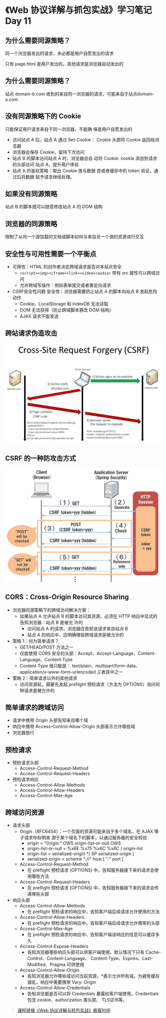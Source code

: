 # 《Web 协议详解与抓包实战》学习笔记 Day 11

## 为什么需要同源策略？

同一个浏览器发出的请求，未必都是用户自愿发出的请求

只有 page.html 是用户发出的，其他请求是浏览器自动发出的

## 为什么需要同源策略？ 

站点 domain-b.com 收到的来自同一浏览器的请求，可能来自于站点domain-a.com

## 没有同源策略下的 Cookie 

只能保证用户请求来自于同一浏览器，不能确 保是用户自愿发出的

  - 访问站点 A 后，站点 A 通过 Set-Cookie： Cookie 头部将 Cookie 返回给浏览器
  - 浏览器会保存 Cookie，留待下次访问
  - 站点 B 的脚本访问站点 A 时，浏览器会自 动将 Cookie: cookie 添加到请求的头部访问 站点 A，提升用户体验
  -  站点 A 的鉴权策略：取出 Cookie 值与数据 库或者缓存中的 token 验证，通过后将数据 赋予请求继续处理。

## 如果没有同源策略

站点 B 的脚本就可以随意修改站点 A 的 DOM 结构

## 浏览器的同源策略

限制了从同一个源加载的文档或脚本如何与来自另一个源的资源进行交互

## 安全性与可用性需要一个平衡点

* 可用性：HTML 的创作者决定跨域请求是否对本站点安全
  - `<script><img><iframe><link><video><audio>` 带有 src 属性可以跨域访问
  - 允许跨域写操作：例如表单提交或者重定向请求
* CSRF安全性问题 安全性：浏览器需要防止站点 A 的脚本向站点 B 发起危险动作
  - Cookie、LocalStorage 和 IndexDB 无法读取
  - DOM 无法获得（防止跨域脚本篡改 DOM 结构）
  - AJAX 请求不能发送

## 跨站请求伪造攻击
![image.png](img/day11/01.png)

## CSRF 的一种防攻击方式
![image.png](img/day11/02.png)

## CORS：Cross-Origin Resource Sharing

* 浏览器同源策略下的跨域访问解决方案：
  - 如果站点 A 允许站点 B 的脚本访问其资源，必须在 HTTP 响应中显式的告知浏览器：站点 B 是被允 许的
    - 访问站点 A 的请求，浏览器应告知该请求来自站点 B
    - 站点 A 的响应中，应明确哪些跨域请求是被允许的
* 策略 1：何为简单请求？
  - GET/HEAD/POST 方法之一
  - 仅能使用 CORS 安全的头部：Accept、Accept-Language、Content-Language、Content-Type
  - Content-Type 值只能是： text/plain、multipart/form-data、application/x-www-form-urlencoded 三者其中之一
* 策略 2：简单请求以外的其他请求
  - 访问资源前，需要先发起 prefilght 预检请求（方法为 OPTIONS）询问何种请求是被允许的

## 简单请求的跨域访问

* 请求中携带 Origin 头部告知来自哪个域
* 响应中携带 Access-Control-Allow-Origin 头部表示允许哪些域
* 浏览器放行

## 预检请求

* 预检请求头部
  - Access-Control-Request-Method
  - Access-Control-Request-Headers
* 预检请求响应
  - Access-Control-Allow-Methods
  - Access-Control-Allow-Headers
  - Access-Control-Max-Age

## 跨域访问资源

* 请求头部
  - Origin（RFC6454）：一个页面的资源可能来自于多个域名，在 AJAX 等子请求中标明来 源于某个域名下的脚本，以通过服务器的安全校验
    - origin = "Origin:" OWS origin-list-or-null OWS
    - origin-list-or-null = %x6E %x75 %x6C %x6C / origin-list
    - origin-list = serialized-origin *( SP serialized-origin )
    - serialized-origin = scheme "://" host [ ":" port ]
  - Access-Control-Request-Method
    - 在 preflight 预检请求 (OPTIONS) 中，告知服务器接下来的请求会使用哪些方法
  - Access-Control-Request-Headers
    - 在 preflight 预检请求 (OPTIONS) 中，告知服务器接下来的请求会传递哪些头部
* 响应头部
  - Access-Control-Allow-Methods
    - 在 preflight 预检请求的响应中，告知客户端后续请求允许使用的方法
  - Access-Control-Allow-Headers
    - 在 preflight 预检请求的响应中，告知客户端后续请求允许携带的头部
  - Access-Control-Max-Age
    - 在 preflight 预检请求的响应中，告知客户端该响应的信息可以缓存多久
  - Access-Control-Expose-Headers
    - 告知浏览器哪些响应头部可以供客户端使用，默认情况下只有 Cache-Control、Content-Language、 Content-Type、Expires、Last-Modified、Pragma 可供使用
  - Access-Control-Allow-Origin
    - 告知浏览器允许哪些域访问当前资源，*表示允许所有域。为避免缓存错乱，响应中需要携带 Vary: Origin
  - Access-Control-Allow-Credentials
    - 告知浏览器是否可以将 Credentials 暴露给客户端使用，Credentials 包含 cookie、authorization 类头部、 TLS证书等。

> [课程链接《Web 协议详解与抓包实战》极客时间](http://gk.link/a/11UWp)
